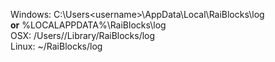 Windows: C:\Users\<username>\AppData\Local\RaiBlocks\log  
**or** %LOCALAPPDATA%\RaiBlocks\log  
OSX: /Users//Library/RaiBlocks/log  
Linux: ~/RaiBlocks/log  